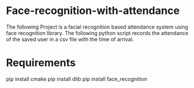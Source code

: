 # Face-recognition-with-attendance
The following Project is a facial recognition based attendance system using face recognition library.
The following python script records the attendance of the saved user in a csv file with the time of arrival.
# Requirements
pip install cmake 
pip install dlib 
pip install face_recognition

